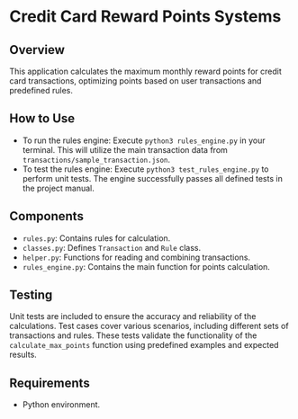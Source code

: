 # Credit Card Reward Points Systems

## Overview
This application calculates the maximum monthly reward points for credit card transactions, optimizing points based on user transactions and predefined rules.

## How to Use
- To run the rules engine: Execute `python3 rules_engine.py` in your terminal. This will utilize the main transaction data from `transactions/sample_transaction.json`.
- To test the rules engine: Execute `python3 test_rules_engine.py` to perform unit tests. The engine successfully passes all defined tests in the project manual.

## Components
- `rules.py`: Contains rules for calculation.
- `classes.py`: Defines `Transaction` and `Rule` class.
- `helper.py`: Functions for reading and combining transactions.
- `rules_engine.py`: Contains the main function for points calculation.

## Testing
Unit tests are included to ensure the accuracy and reliability of the calculations. Test cases cover various scenarios, including different sets of transactions and rules. These tests validate the functionality of the `calculate_max_points` function using predefined examples and expected results.

## Requirements
- Python environment.
